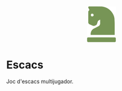 <br>
<p align="center" width="100%">
    <img src="src/main/resources/static/frontend/public/images/icon-green.png" alt="icon green" width="15%"/>
</p>

# Escacs

Joc d'escacs multijugador.